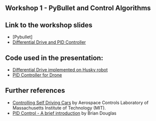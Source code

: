 ## Workshop 1 - PyBullet and Control Algorithms

## Link to the workshop slides
- [Pybullet]
- [Differential Drive and PID Controller](https://docs.google.com/presentation/d/1ZBqnwonmI5jt6sIAfYFp6qGoheWoJ2_bfJa_P1rtYlE/edit?usp=sharing)
## Code used in the presentation:
- [Differential Drive implemented on Husky robot](https://github.com/Robotics-Club-IIT-BHU/La-Robo-Liga-Workshops/tree/main/Workshop%201%20-%20PyBullet%20and%20Control%20Algorithms/Differential%20Drive)
- [PID Controller for Drone](https://github.com/Robotics-Club-IIT-BHU/La-Robo-Liga-Workshops/tree/main/Workshop%201%20-%20PyBullet%20and%20Control%20Algorithms/PID%20Controller)
## Further references
- [Controlling Self Driving Cars](https://www.youtube.com/watch?v=4Y7zG48uHRo) by Aerospace Controls Laboratory of Massachusetts Institute of Technology (MIT).
- [PID Control - A brief introduction](https://www.youtube.com/watch?v=UR0hOmjaHp0) by Brian Douglas

